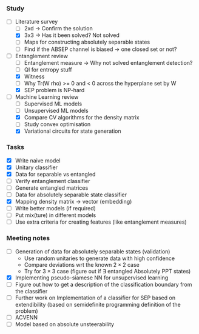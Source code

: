 ### Study
- [ ]  Literature survey
    - [ ]  2xd → Confirm the solution
    - [x]  3x3 → Has it been solved? Not solved
    - [ ]  Maps for constructing absolutely separable states
    - [ ]  Find if the ABSEP channel is biased → one closed set or not?
- [ ]  Entanglement review
    - [ ]  Entanglement measure → Why not solved entanglement detection?
    - [ ]  QI for entropy stuff
    - [x]  Witness
    - [ ]  Why Tr(W rho) >= 0 and < 0 across the hyperplane set by W
    - [x]  SEP problem is NP-hard
- [ ]  Machine Learning review
    - [ ]  Supervised ML models
    - [ ]  Unsupervised ML models 
    - [x]  Compare CV algorithms for the density matrix
    - [ ]  Study convex optimisation
    - [x]  Variational circuits for state generation

### Tasks
- [x]  Write naive model
- [x]  Unitary classifier  
- [x]  Data for separable vs entangled
- [ ]  Verify entanglement classifier
- [ ]  Generate entangled matrices
- [ ]  Data for absolutely separable state classifier
- [x]  Mapping density matrix → vector (embedding)
- [ ]  Write better models (if required)
- [ ]  Put mix(ture) in different models
- [ ]  Use extra criteria for creating features (like entanglement measures)

### Meeting notes
- [ ]  Generation of data for absolutely separable states (validation)
    - Use random unitaries to generate data with high confidence
    - Compare deviations wrt the known $2 \times 2$ case
    - Try for $3 \times 3$ case (figure out if $\exists$ entangled Absolutely PPT states)
- [x]  Implementing pseudo-siamese NN for unsupervised learning
- [ ]  Figure out how to get a description of the classification boundary from the classifier
- [ ]  Further work on Implementation of a classifier for SEP based on extendibility (based on semidefinite programming definition of the problem)
- [ ]  ACVENN
- [ ]  Model based on absolute unsteerability
